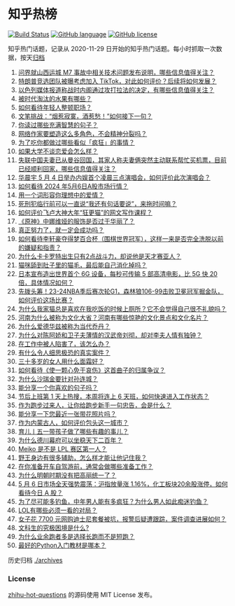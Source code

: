 # 知乎热榜
[![Build Status](https://github.com/ToWeLong/zhihu-hot-questions/workflows/CI/badge.svg)](https://github.com/ToWeLong/zhihu-hot-questions/actions)
[![GitHub language](https://img.shields.io/badge/language-golang-orange.svg)](https://golang.org/)
[![GitHub license](https://img.shields.io/github/license/ToWeLong/zhihu-hot-questions)](https://github.com/ToWeLong/zhihu-hot-questions/blob/main/LICENSE)

知乎热门话题，记录从 2020-11-29 日开始的知乎热门话题。每小时抓取一次数据，按天[归档](./archives)

<!-- BEGIN -->

1. [问界就山西运城 M7 事故中相关技术问题发布说明，哪些信息值得关注？](https://www.zhihu.com/question/655131747)
1. [特朗普竞选团队被曝考虑加入 TikTok，对此如何评价？后续将如何发展？](https://www.zhihu.com/question/655139351)
1. [以色列媒体报道称战时内阁通过攻打拉法的决定，有哪些信息值得关注？](https://www.zhihu.com/question/655152661)
1. [被时代淘汰的水果有哪些？](https://www.zhihu.com/question/646904142)
1. [如何看待年轻人整顿职场？](https://www.zhihu.com/question/654715640)
1. [文笔挑战：“烟惹寂寞，酒惹愁！”如何接下一句？](https://www.zhihu.com/question/655086114)
1. [你读过哪些充满智慧的句子？](https://www.zhihu.com/question/655071387)
1. [网络作家要塑造这么多角色，不会精神分裂吗？](https://www.zhihu.com/question/655053849)
1. [为了吃你都做过哪些看似「疯狂」的事情？](https://www.zhihu.com/question/653432327)
1. [如果大学不谈恋爱会怎么样？](https://www.zhihu.com/question/654110033)
1. [失联中国夫妻已从曼谷回国，其家人称夫妻俩突然主动联系帮忙买机票，目前已经顺利回家，哪些信息值得关注？](https://www.zhihu.com/question/655097316)
1. [华晨宇 5 月 4 日举办内娱首个凌晨三点演唱会，如何评价此次演唱会？](https://www.zhihu.com/question/654856198)
1. [如何看待 2024 年5月6日A股市场行情？](https://www.zhihu.com/question/655106176)
1. [用一个词形容你理想中的爱情？](https://www.zhihu.com/question/652985185)
1. [死刑犯临行前可以一直说“我还有句话要说”，来拖时间嘛？](https://www.zhihu.com/question/636100960)
1. [如何评价飞卢大神大年“狂更猫”的网文写作课程？](https://www.zhihu.com/question/654714286)
1. [《原神》中娜维娅的服饰是否过于华丽了？](https://www.zhihu.com/question/655033505)
1. [真正努力了，就一定会成功吗？](https://www.zhihu.com/question/651075491)
1. [如何看待李轩豪夺得梦百合杯（围棋世界冠军），这样一来是否完全洗脱以前的嫌疑和指责？](https://www.zhihu.com/question/654956915)
1. [为什么卡卡罗特出生只有2点战斗力，却说他是天才赛亚人？](https://www.zhihu.com/question/39707398)
1. [猫咪舔到肚子里的猫毛，最后能自己消化掉吗？](https://www.zhihu.com/question/654798836)
1. [日本宣布造出世界首个 6G 设备，每秒可传输 5 部高清电影，比 5G 快 20 倍，具体情况如何？](https://www.zhihu.com/question/655121874)
1. [先拨头筹！23-24NBA季后赛次轮G1，森林狼106-99击败卫冕冠军掘金队，如何评价这场比赛？](https://www.zhihu.com/question/655012853)
1. [为什么我家猫总是喜欢在我吃饭的时候上厕所？它不会觉得自己很不礼貌吗？](https://www.zhihu.com/question/650460758)
1. [河南为什么被称为文化大省？河南有哪些惊艳的文化景点和文化名片？](https://www.zhihu.com/question/614018523)
1. [为什么爱德华兹被称为当代乔丹？](https://www.zhihu.com/question/655034869)
1. [为什么对陈阿娇和卫子夫薄情的汉武帝刘彻，却对李夫人情有独钟？](https://www.zhihu.com/question/497100821)
1. [在工作中被人陷害了，该怎么办？](https://www.zhihu.com/question/579832280)
1. [有什么令人细思极恐的真实案件？](https://www.zhihu.com/question/334828112)
1. [三十多岁的女人用什么面霜好？](https://www.zhihu.com/question/650870081)
1. [如何看待《使一颗心免于哀伤》这首曲子的归属争议？](https://www.zhihu.com/question/654964360)
1. [为什么沙瑞金要针对孙连城？](https://www.zhihu.com/question/654484486)
1. [能分享一个你喜欢的句子吗？](https://www.zhihu.com/question/655040664)
1. [节后上班第 1 天上热搜，本周将连上 6 天班，如何快速进入工作状态？](https://www.zhihu.com/question/655103898)
1. [作为跑步过来人，让你给跑步新手一句忠告，会是什么？](https://www.zhihu.com/question/653972003)
1. [能分享一下您最近一张带花照片吗？](https://www.zhihu.com/question/654948121)
1. [作为内蒙古人，如何评价包头这一城市？](https://www.zhihu.com/question/645835671)
1. [育儿丨五一带孩子做了哪些有趣的事儿？](https://www.zhihu.com/question/654998338)
1. [为什么德川幕府可以坐稳天下二百年？](https://www.zhihu.com/question/486590147)
1. [Meiko 是不是 LPL 赛区第一人？](https://www.zhihu.com/question/652943382)
1. [野王身边有很多辅助，怎么样才能让他记住我？](https://www.zhihu.com/question/414920790)
1. [在你准备开车自驾游前，通常会做哪些准备工作？](https://www.zhihu.com/question/654932380)
1. [为什么明朝时期没有把高丽统一了？](https://www.zhihu.com/question/536400442)
1. [5 月 6 日市场全天强势震荡：沪指放量涨 1.16%，化工板块20余股涨停，如何看待今日 A 股？](https://www.zhihu.com/question/655099358)
1. [为了尽可能多钓鱼，中年男人能有多疯狂？为什么男人如此痴迷钓鱼？](https://www.zhihu.com/question/653305688)
1. [LOL有哪些必须一看的对局？](https://www.zhihu.com/question/653638510)
1. [女子花 7700 元网购迪士尼套餐被坑，报警后疑遭跟踪，案件调查进展如何？](https://www.zhihu.com/question/654776511)
1. [文科生的究极困境是什么?](https://www.zhihu.com/question/654946557)
1. [为什么业余跑者多是选择长跑而不是短跑？](https://www.zhihu.com/question/654559299)
1. [最好的Python入门教材是哪本？](https://www.zhihu.com/question/27522719)

<!-- END -->

历史归档 [./archives](./archives)


### License
[zhihu-hot-questions](https://github.com/towelong/zhihu-hot-questions) 的源码使用 MIT License 发布。